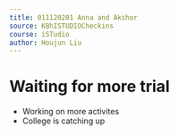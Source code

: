 ```yaml
---
title: 011120201 Anna and Akshor
source: KBhISTUDIOCheckins
course: iSTudio
author: Houjun Liu
---
```


# Waiting for more trial
- Working on more activites
- College is catching up



